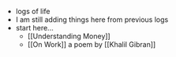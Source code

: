 - logs of life
- I am still adding things here from previous logs
- start here...
	- [[Understanding Money]]
	- [[On Work]] a poem by [[Khalil Gibran]]